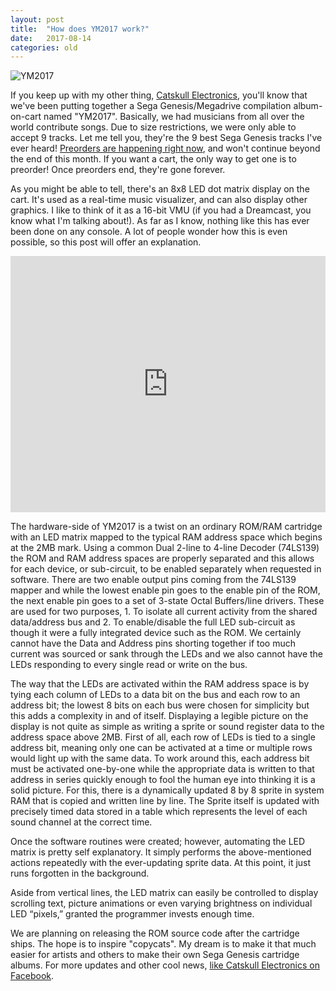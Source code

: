 ```yaml
---
layout: post
title:  "How does YM2017 work?"
date:   2017-08-14
categories: old
---
```


![YM2017](https://catskullelectronics.com/public/images/ym2017/1.jpg)

If you keep up with my other thing, [Catskull Electronics](https://catskullelectronics.com/), you'll know that we've been putting together a Sega Genesis/Megadrive compilation album-on-cart named "YM2017". Basically, we had musicians from all over the world contribute songs. Due to size restrictions, we were only able to accept 9 tracks. Let me tell you, they're the 9 best Sega Genesis tracks I've ever heard! [Preorders are happening right now](https://catskullelectronics.com/YM2017), and won't continue beyond the end of this month. If you want a cart, the only way to get one is to preorder! Once preorders end, they're gone forever.

As you might be able to tell, there's an 8x8 LED dot matrix display on the cart. It's used as a real-time music visualizer, and can also display other graphics. I like to think of it as a 16-bit VMU (if you had a Dreamcast, you know what I'm talking about!). As far as I know, nothing like this has ever been done on any console. A lot of people wonder how this is even possible, so this post will offer an explanation.

<iframe style="width:100%;height:410px;" src="https://www.youtube.com/embed/AYLJYL6sCgU?rel=0" frameborder="0" allowfullscreen></iframe>

The hardware-side of YM2017 is a twist on an ordinary ROM/RAM cartridge with an LED matrix mapped to the typical RAM address space which begins at the 2MB mark. Using a common Dual 2-line to 4-line Decoder (74LS139) the ROM and RAM address spaces are properly separated and this allows for each device, or sub-circuit, to be enabled separately when requested in software. There are two enable output pins coming from the 74LS139 mapper and while the lowest enable pin goes to the enable pin of the ROM, the next enable pin goes to a set of 3-state Octal Buffers/line drivers. These are used for two purposes, 1. To isolate all current activity from the shared data/address bus and 2. To enable/disable the full LED sub-circuit as though it were a fully integrated device such as the ROM. We certainly cannot have the Data and Address pins shorting together if too much current was sourced or sank through the LEDs and we also cannot have the LEDs responding to every single read or write on the bus.

The way that the LEDs are activated within the RAM address space is by tying each column of LEDs to a data bit on the bus and each row to an address bit; the lowest 8 bits on each bus were chosen for simplicity but this adds a complexity in and of itself. Displaying a legible picture on the display is not quite as simple as writing a sprite or sound register data to the address space above 2MB. First of all, each row of LEDs is tied to a single address bit, meaning only one can be activated at a time or multiple rows would light up with the same data. To work around this, each address bit must be activated one-by-one while the appropriate data is written to that address in series quickly enough to fool the human eye into thinking it is a solid picture. For this, there is a dynamically updated 8 by 8 sprite in system RAM that is copied and written line by line. The Sprite itself is updated with precisely timed data stored in a table which represents the level of each sound channel at the correct time.

Once the software routines were created; however, automating the LED matrix is pretty self explanatory. It simply performs the above-mentioned actions repeatedly with the ever-updating sprite data. At this point, it just runs forgotten in the background.

Aside from vertical lines, the LED matrix can easily be controlled to display scrolling text, picture animations or even varying brightness on individual LED “pixels,” granted the programmer invests enough time.

We are planning on releasing the ROM source code after the cartridge ships. The hope is to inspire "copycats". My dream is to make it that much easier for artists and others to make their own Sega Genesis cartridge albums. For more updates and other cool news, [like Catskull Electronics on Facebook](https://www.facebook.com/catskullelectronics).
